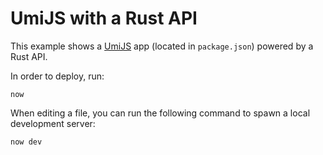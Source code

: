 # UmiJS with a Rust API

This example shows a [UmiJS](https://umijs.org/) app (located in `package.json`) powered by a Rust API.

In order to deploy, run:

```
now
```

When editing a file, you can run the following command to spawn a local development server:

```
now dev
```
